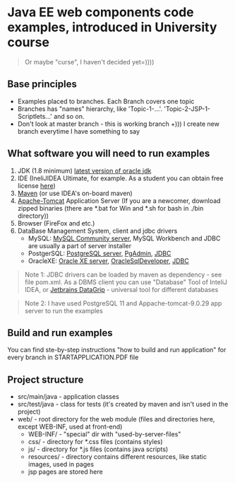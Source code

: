 # Java EE web components code examples, introduced in University course 
>Or maybe "curse", I haven't decided yet=))))
## Base principles
- Examples placed to branches. Each Branch covers one topic
- Branches has "names" hierarchy, like 'Topic-1-...'. 'Topic-2-JSP-1-Scriptlets...' and so on. 
- Don't look at master branch - this is working branch +))) I create new branch everytime I have something to say 
## What software you will need to run examples
1. JDK (1.8 minimum) [latest version of oracle jdk](https://www.oracle.com/technetwork/java/javase/downloads/index.html)
2. IDE (IneliJIDEA Ultimate, for example. As a student you can obtain free license [here](https://www.jetbrains.com/ru-ru/community/education/)) 
3. [Maven](https://maven.apache.org) (or use IDEA's on-board maven) 
4. [Apache-Tomcat](https://tomcat.apache.org) Application Server (If you are a newcomer, download zipped binaries (there are *.bat for Win and *.sh for bash in ./bin directory))
5. Browser (FireFox and etc.)
6. DataBase Management System, client and jdbc drivers
   - MySQL: [MySQL Community server](https://www.mysql.com/products/community/), MySQL Workbench and JDBC are usually a part of server installer
   - PostgerSQL: [PostgreSQL server](https://www.postgresql.org), [PgAdmin](https://www.pgadmin.org), [JDBC](https://jdbc.postgresql.org)
   - OracleXE: [Oracle XE server](https://www.oracle.com/database/technologies/appdev/xe.html), [OracleSqlDeveloper](https://www.oracle.com/database/technologies/appdev/sql-developer.html), [JDBC](https://www.oracle.com/database/technologies/appdev/jdbc-downloads.html)
>Note 1: 
>JDBC drivers can be loaded by maven as dependency - see file pom.xml. 
>As a DBMS client you can use "Database" Tool of InteliJ IDEA, or [Jetbrains DataGrip](https://www.jetbrains.com/datagrip/) - universal tool for different databases

>Note 2: 
>I have used PostgreSQL 11 and Appache-tomcat-9.0.29 app server to run the examples 
## Build and run examples
You can find ste-by-step instructions "how to build and run application" for every branch in STARTAPPLICATION.PDF file
## Project structure
- src/main/java - application classes
- src/test/java - class for tests (it's created by maven and isn't used in the project)
- web/ - root directory for the web module (files and directories here, except WEB-INF, used at front-end)
  - WEB-INF/ - "special" dir with "used-by-server-files" 
  - css/ - directory for *.css files (contains styles)
  - js/ - directory for *.js files (contains java scripts) 
  - resources/ - directory contains different resources, like static images, used in pages
  - jsp pages are stored here
  
